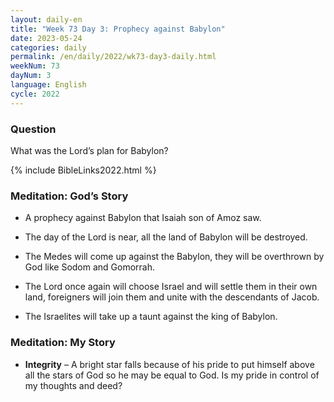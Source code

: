 ```yaml
---
layout: daily-en
title: "Week 73 Day 3: Prophecy against Babylon"
date: 2023-05-24
categories: daily
permalink: /en/daily/2022/wk73-day3-daily.html
weekNum: 73
dayNum: 3
language: English
cycle: 2022
---
```

### Question     
What was the Lord’s plan for Babylon?

{% include BibleLinks2022.html %} 

### Meditation: God’s Story   
+ A prophecy against Babylon that Isaiah son of Amoz saw. 

+ The day of the Lord is near, all the land of Babylon will be destroyed. 

+ The Medes will come up against the Babylon, they will be overthrown by God like Sodom and Gomorrah. 

+ The Lord once again will choose Israel and will settle them in their own land, foreigners will join them and unite with the descendants of Jacob. 

+ The Israelites will take up a taunt against the king of Babylon. 

### Meditation: My Story   
+ **Integrity** – A bright star falls because of his pride to put himself above all the stars of God so he may be equal to God. Is my pride in control of my thoughts and deed? 
